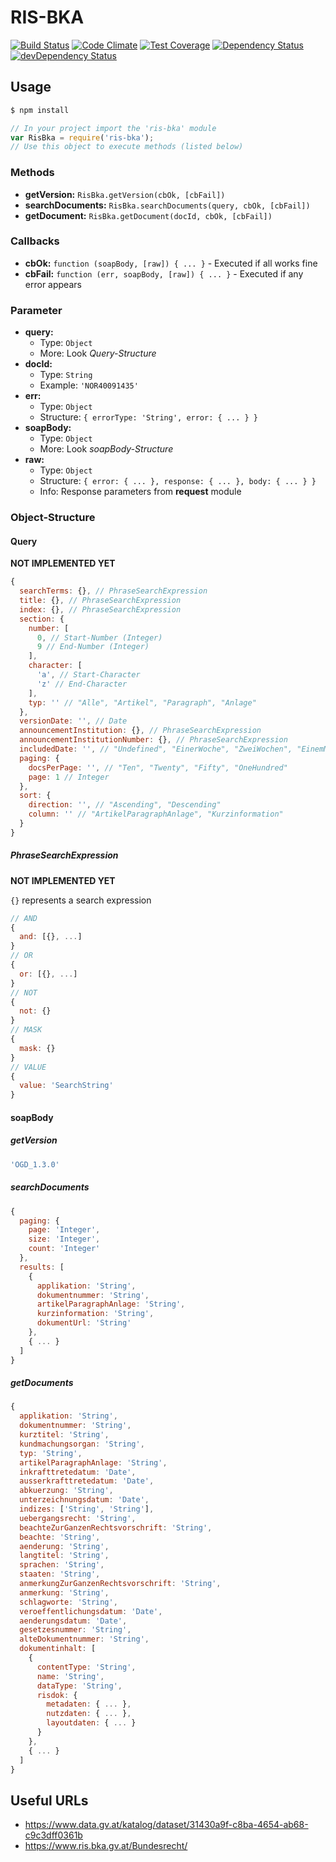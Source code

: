 # RIS-BKA

[![Build Status](https://travis-ci.org/ximex/ris-bka.svg)](https://travis-ci.org/ximex/ris-bka)
[![Code Climate](https://codeclimate.com/github/ximex/ris-bka/badges/gpa.svg)](https://codeclimate.com/github/ximex/ris-bka)
[![Test Coverage](https://codeclimate.com/github/ximex/ris-bka/badges/coverage.svg)](https://codeclimate.com/github/ximex/ris-bka)
[![Dependency Status](https://david-dm.org/ximex/ris-bka.svg)](https://david-dm.org/ximex/ris-bka)
[![devDependency Status](https://david-dm.org/ximex/ris-bka/dev-status.svg)](https://david-dm.org/ximex/ris-bka#info=devDependencies)

## Usage

```bash
$ npm install
```
```javascript
// In your project import the 'ris-bka' module
var RisBka = require('ris-bka');
// Use this object to execute methods (listed below)
```

### Methods
- **getVersion:** `RisBka.getVersion(cbOk, [cbFail])`
- **searchDocuments:** `RisBka.searchDocuments(query, cbOk, [cbFail])`
- **getDocument:** `RisBka.getDocument(docId, cbOk, [cbFail])`

### Callbacks
- **cbOk:** `function (soapBody, [raw]) { ... }` - Executed if all works fine
- **cbFail:** `function (err, soapBody, [raw]) { ... }` - Executed if any error appears

### Parameter
- **query:**
  - Type: `Object`
  - More: Look *Query-Structure*
- **docId:**
  - Type: `String`
  - Example: `'NOR40091435'`
- **err:**
  - Type: `Object`
  - Structure: `{ errorType: 'String', error: { ... } }`
- **soapBody:**
  - Type: `Object`
  - More: Look *soapBody-Structure*
- **raw:**
  - Type: `Object`
  - Structure: `{ error: { ... }, response: { ... }, body: { ... } }`
  - Info: Response parameters from **request** module

### Object-Structure

#### Query
**NOT IMPLEMENTED YET**
```javascript
{
  searchTerms: {}, // PhraseSearchExpression
  title: {}, // PhraseSearchExpression
  index: {}, // PhraseSearchExpression
  section: {
    number: [
      0, // Start-Number (Integer)
      9 // End-Number (Integer)
    ],
    character: [
      'a', // Start-Character
      'z' // End-Character
    ],
    typ: '' // "Alle", "Artikel", "Paragraph", "Anlage"
  },
  versionDate: '', // Date
  announcementInstitution: {}, // PhraseSearchExpression
  announcementInstitutionNumber: {}, // PhraseSearchExpression
  includedDate: '', // "Undefined", "EinerWoche", "ZweiWochen", "EinemMonat", "DreiMonaten", "SechsMonaten", "EinemJahr"
  paging: {
    docsPerPage: '', // "Ten", "Twenty", "Fifty", "OneHundred"
    page: 1 // Integer
  },
  sort: {
    direction: '', // "Ascending", "Descending"
    column: '' // "ArtikelParagraphAnlage", "Kurzinformation"
  }
}
```

##### PhraseSearchExpression
**NOT IMPLEMENTED YET**

`{}` represents a search expression
```javascript
// AND
{
  and: [{}, ...]
}
// OR
{
  or: [{}, ...]
}
// NOT
{
  not: {}
}
// MASK
{
  mask: {}
}
// VALUE
{
  value: 'SearchString'
}
```

#### soapBody

##### getVersion
```javascript
'OGD_1.3.0'
```

##### searchDocuments
```javascript
{
  paging: {
    page: 'Integer',
    size: 'Integer',
    count: 'Integer'
  },
  results: [
    {
      applikation: 'String',
      dokumentnummer: 'String',
      artikelParagraphAnlage: 'String',
      kurzinformation: 'String',
      dokumentUrl: 'String'
    },
    { ... }
  ]
}
```

##### getDocuments
```javascript
{
  applikation: 'String',
  dokumentnummer: 'String',
  kurztitel: 'String',
  kundmachungsorgan: 'String',
  typ: 'String',
  artikelParagraphAnlage: 'String',
  inkrafttretedatum: 'Date',
  ausserkrafttretedatum: 'Date',
  abkuerzung: 'String',
  unterzeichnungsdatum: 'Date',
  indizes: ['String', 'String'],
  uebergangsrecht: 'String',
  beachteZurGanzenRechtsvorschrift: 'String',
  beachte: 'String',
  aenderung: 'String',
  langtitel: 'String',
  sprachen: 'String',
  staaten: 'String',
  anmerkungZurGanzenRechtsvorschrift: 'String',
  anmerkung: 'String',
  schlagworte: 'String',
  veroeffentlichungsdatum: 'Date',
  aenderungsdatum: 'Date',
  gesetzesnummer: 'String',
  alteDokumentnummer: 'String',
  dokumentinhalt: [
    {
      contentType: 'String',
      name: 'String',
      dataType: 'String',
      risdok: {
        metadaten: { ... },
        nutzdaten: { ... },
        layoutdaten: { ... }
      }
    },
    { ... }
  ]
}
```


## Useful URLs
- https://www.data.gv.at/katalog/dataset/31430a9f-c8ba-4654-ab68-c9c3dff0361b
- https://www.ris.bka.gv.at/Bundesrecht/
